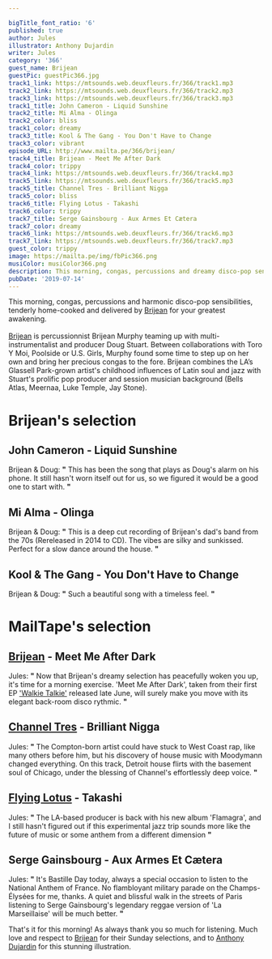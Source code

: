 ```yaml
---

bigTitle_font_ratio: '6'
published: true
author: Jules
illustrator: Anthony Dujardin
writer: Jules
category: '366'
guest_name: Brijean
guestPic: guestPic366.jpg
track1_link: https://mtsounds.web.deuxfleurs.fr/366/track1.mp3
track2_link: https://mtsounds.web.deuxfleurs.fr/366/track2.mp3
track3_link: https://mtsounds.web.deuxfleurs.fr/366/track3.mp3
track1_title: John Cameron - Liquid Sunshine
track2_title: Mi Alma - Olinga
track2_color: bliss
track1_color: dreamy
track3_title: Kool & The Gang - You Don't Have to Change
track3_color: vibrant
episode_URL: http://www.mailta.pe/366/brijean/
track4_title: Brijean - Meet Me After Dark
track4_color: trippy
track4_link: https://mtsounds.web.deuxfleurs.fr/366/track4.mp3
track5_link: https://mtsounds.web.deuxfleurs.fr/366/track5.mp3
track5_title: Channel Tres - Brilliant Nigga
track5_color: bliss
track6_title: Flying Lotus - Takashi
track6_color: trippy
track7_title: Serge Gainsbourg - Aux Armes Et Cætera
track7_color: dreamy
track6_link: https://mtsounds.web.deuxfleurs.fr/366/track6.mp3
track7_link: https://mtsounds.web.deuxfleurs.fr/366/track7.mp3
guest_color: trippy
image: https://mailta.pe/img/fbPic366.png
musiColor: musiColor366.png
description: This morning, congas, percussions and dreamy disco-pop sensibilities, tenderly home-cooked and delivered by Brijean for your greatest awakening. Brijean is percussionnist Brijean Murphy teaming with multi-instrumentalist and producer Doug Stuart. Between collaborations with Toro Y Moi, Poolside or U.S. Girls, Murphy found some time to step up on her own and make her congas come to fore. Brijean combines her childhood influences of Latin soul and jazz with Stuart's prolific pop producer and session musician background (Bells Atlas, Meernaa, Luke Temple, Jay Stone).
pubDate: '2019-07-14'
---
```

 This morning, congas, percussions and harmonic disco-pop sensibilities, tenderly home-cooked and delivered by [Brijean](https://brijean.bandcamp.com/) for your greatest awakening.
<br><br>
[Brijean](https://brijean.bandcamp.com/) is percussionnist Brijean Murphy teaming up with multi-instrumentalist and producer Doug Stuart. Between collaborations with Toro Y Moi, Poolside or U.S. Girls, Murphy found some time to step up on her own and bring her precious congas to the fore. Brijean combines the LA’s Glassell Park-grown artist's childhood influences of Latin soul and jazz with Stuart's prolific pop producer and session musician background (Bells Atlas, Meernaa, Luke Temple, Jay Stone).



# Brijean's selection


## John Cameron - Liquid Sunshine
Brijean & Doug: **"** This has been the song that plays as Doug's alarm on his phone. It still hasn't worn itself out for us, so we figured it would be a good one to start with. **"** 

## Mi Alma - Olinga
Brijean & Doug: **"** This is a deep cut recording of Brijean's dad's band from the 70s (Rereleased in 2014 to CD). The vibes are silky and sunkissed. Perfect for a slow dance around the house. **"** 

## Kool & The Gang - You Don't Have to Change
Brijean & Doug: **"** Such a beautiful song with a timeless feel. **"** 


# MailTape's selection

## [Brijean](https://brijean.bandcamp.com/) - Meet Me After Dark
Jules: **"** Now that Brijean's dreamy selection has peacefully woken you up, it's time for a morning exercise. 'Meet Me After Dark', taken from their first EP ['Walkie Talkie'](https://brijean.bandcamp.com/album/walkie-talkie) released late June, will surely make you move with its elegant back-room disco rythmic. **"** 

## [Channel Tres](https://channeltres.bandcamp.com/) - Brilliant Nigga
Jules: **"** The Compton-born artist could have stuck to West Coast rap, like many others before him, but his discovery of house music with Moodymann changed everything. On this track, Detroit house flirts with the basement soul of Chicago, under the blessing of Channel's effortlessly deep voice.  **"** 

## [Flying Lotus](http://flying-lotus.com/) - Takashi
Jules: **"** The LA-based producer is back with his new album 'Flamagra', and I still hasn't figured out if this experimental jazz trip sounds more like the future of music or some anthem from a different dimension **"** 

## Serge Gainsbourg - Aux Armes Et Cætera
Jules: **"** It's Bastille Day today, always a special occasion to listen to the National Anthem of France. No flambloyant military parade on the Champs-Élysées for me, thanks. A quiet and blissful walk in the streets of Paris listening to Serge Gainsbourg's legendary reggae version of 'La Marseillaise' will be much better. **"** 


That's it for this morning! As always thank you so much for listening. Much love and respect to [Brijean](https://brijean.bandcamp.com/) for their Sunday selections, and to [Anthony Dujardin](https://www.instagram.com/fromthegarden/) for this stunning illustration. 
